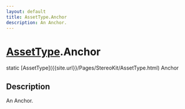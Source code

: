 ```yaml
---
layout: default
title: AssetType.Anchor
description: An Anchor.
---
```

# [AssetType]({{site.url}}/Pages/StereoKit/AssetType.html).Anchor

<div class='signature' markdown='1'>
static [AssetType]({{site.url}}/Pages/StereoKit/AssetType.html) Anchor
</div>

## Description
An Anchor.

